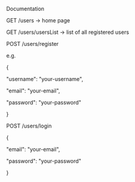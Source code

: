 Documentation




GET
/users -> home page


GET
/users/usersList -> list of all registered users 


POST
/users/register

e.g.

{
  
  
  "username": "your-username",
  
  
  "email": "your-email",
  
  
  "password": "your-password"


}


POST
/users/login

{

  
  "email": "your-email",
  
  
  "password": "your-password"


}
